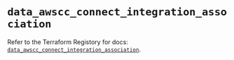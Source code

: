 # `data_awscc_connect_integration_association`

Refer to the Terraform Registory for docs: [`data_awscc_connect_integration_association`](https://registry.terraform.io/providers/hashicorp/awscc/0.70.0/docs/data-sources/connect_integration_association).

